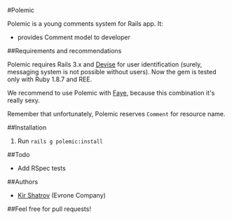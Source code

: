 #Polemic

Polemic is a young comments system for Rails app. It:

- provides Comment model to developer

##Requirements and recommendations

Polemic requires Rails 3.x and [Devise](https://github.com/plataformatec/devise) for user identification (surely, messaging system is not possible without users). Now the gem is tested only with Ruby 1.8.7 and REE.

We recommend to use Polemic with [Faye](https://github.com/jcoglan/faye), because this combination it's really sexy.

Remember that unfortunately, Polemic reserves `Comment` for resource name.

##Installation

1. Run `rails g polemic:install`

##Todo

- Add RSpec tests

##Authors

- [Kir Shatrov](https://github.com/kirs/) (Evrone Company)

##Feel free for pull requests!